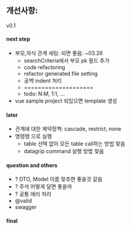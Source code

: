 
## 개선사항:
v0.1

#### next step
* 부모,자식 관계 세팅: 되면 좋음: ~03.26
  * searchCriteria에서 부모 pk 필드 추가 
  * code refactoring
  * refactor generated file setting
  * 공백 indent 처리
  * ====================
  * todo: N:M, 1:1, ...
* vue sample project 되있으면 template 생성

#### later
* 관계에 대한 제약정책: cascade, restrict, none
* 명령행 으로 실행
  * table 선택 없이 모든 table call하는 방법 찾음
  * datagrip command 실행 방법 찾음
  
#### question and others
* ? DTO, Model 이름 맞추면 좋을것 같음
* ? 주석 어떻게 달면 좋을까
* ? 공통 에러 처리
* @valid
* swagger

#### final

